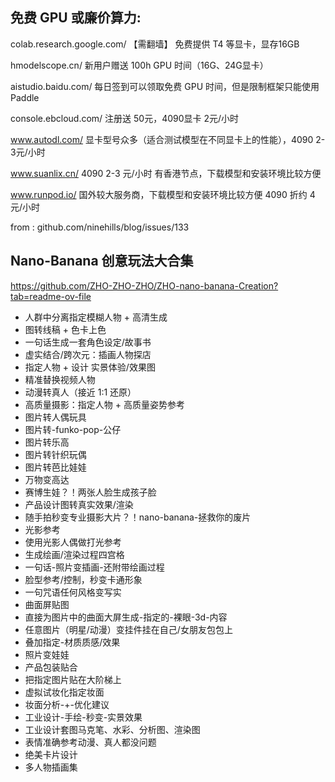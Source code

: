 

##  免费 GPU 或廉价算力:
  
colab.research.google.com/ 【需翻墙】 免费提供 T4 等显卡，显存16GB

hmodelscope.cn/ 新用户赠送 100h GPU 时间（16G、24G显卡）

aistudio.baidu.com/ 每日签到可以领取免费 GPU 时间，但是限制框架只能使用 Paddle

console.ebcloud.com/ 注册送 50元，4090显卡 2元/小时

www.autodl.com/ 显卡型号众多（适合测试模型在不同显卡上的性能），4090 2-3元/小时

www.suanlix.cn/ 4090 2-3 元/小时 有香港节点，下载模型和安装环境比较方便

www.runpod.io/ 国外较大服务商，下载模型和安装环境比较方便 4090 折约 4元/小时

from : github.com/ninehills/blog/issues/133


## Nano-Banana 创意玩法大合集 

https://github.com/ZHO-ZHO-ZHO/ZHO-nano-banana-Creation?tab=readme-ov-file

- 人群中分离指定模糊人物 + 高清生成
- 图转线稿 + 色卡上色
- 一句话生成一套角色设定/故事书
- 虚实结合/跨次元：插画人物探店
- 指定人物 + 设计 实景体验/效果图
- 精准替换视频人物
- 动漫转真人（接近 1:1 还原）
- 高质量摄影：指定人物 + 高质量姿势参考
- 图片转人偶玩具
- 图片转-funko-pop-公仔
- 图片转乐高
- 图片转针织玩偶
- 图片转芭比娃娃
- 万物变高达
- 赛博生娃？！两张人脸生成孩子脸
- 产品设计图转真实效果/渲染
- 随手拍秒变专业摄影大片？！nano-banana-拯救你的废片
- 光影参考
- 使用光影人偶做打光参考
- 生成绘画/渲染过程四宫格
- 一句话-照片变插画-还附带绘画过程
- 脸型参考/控制，秒变卡通形象
- 一句咒语任何风格变写实
- 曲面屏贴图
- 直接为图片中的曲面大屏生成-指定的-裸眼-3d-内容
- 任意图片（明星/动漫）变挂件挂在自己/女朋友包包上
- 叠加指定-材质质感/效果
- 照片变娃娃
- 产品包装贴合
- 把指定图片贴在大阶梯上
- 虚拟试妆化指定妆面
- 妆面分析-+-优化建议
- 工业设计-手绘-秒变-实景效果
- 工业设计套图马克笔、水彩、分析图、渲染图
- 表情准确参考动漫、真人都没问题
- 绝美卡片设计
- 多人物插画集